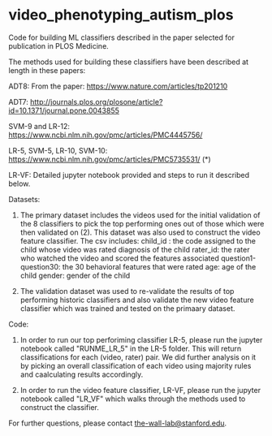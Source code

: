 # video_phenotyping_autism_plos
Code for building ML classifiers described in the paper selected for publication in PLOS Medicine.

The methods used for building these classifiers have been described at length in these papers:

ADT8: From the paper: https://www.nature.com/articles/tp201210

ADT7: http://journals.plos.org/plosone/article?id=10.1371/journal.pone.0043855

SVM-9 and LR-12: https://www.ncbi.nlm.nih.gov/pmc/articles/PMC4445756/

LR-5, SVM-5, LR-10, SVM-10: https://www.ncbi.nlm.nih.gov/pmc/articles/PMC5735531/ (*)

LR-VF: Detailed jupyter notebook provided and steps to run it described below.

Datasets:
1. The primary dataset includes the videos used for the initial validation of the 8 classifiers to pick the top performing ones out of those  which were then validated on (2). This dataset was also used to construct the video feature classifier.
The csv includes:
child_id : the code assigned to the child whose video was rated
diagnosis of the child
rater_id: the rater who watched the video and scored the features associated
question1-question30: the 30 behavioral features that were rated
age: age of the child
gender: gender of the child

2. The validation dataset was used to re-validate the results of top performing historic classifiers and also validate the new video feature classifier which was trained and tested on the primaary dataset.

Code:
1. In order to run our top perforiming classifier LR-5, please run the jupyter notebook called "RUNME_LR_5" in the LR-5 folder. This will return classifications for each (video, rater) pair. We did further analysis on it by picking an overall classification of each video using majority rules and caalculating results accordingly.

2. In order to run the  video feature classifier, LR-VF, please run the jupyter notebook called "LR_VF" which walks through the methods used to construct the classifier.

For further questions, please contact the-wall-lab@stanford.edu.
